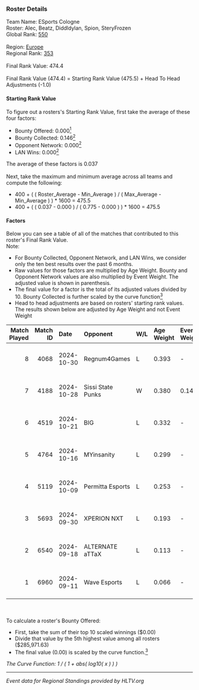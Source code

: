 ### Roster Details<br />
Team Name: ESports Cologne<br />
Roster: Alec, Beatz, Diddldylan, Spion, SteryFrozen<br />
Global Rank: [550](../../standings_global_2025_02_28.md)<br />
<br />
Region: [Europe]( ../../standings_europe_2025_02_28.md)<br />
Regional Rank: [353]( ../../standings_europe_2025_02_28.md)<br />
<br />
Final Rank Value:  474.4<br />
<br />
Final Rank Value (474.4) = Starting Rank Value (475.5) + Head To Head Adjustments (-1.0)<br />

#### Starting Rank Value<br />
To figure out a rosters's Starting Rank Value, first take the average of these four factors:<br />
- Bounty Offered: 0.000[<sup>1</sup>](#table2)
- Bounty Collected: 0.146[<sup>2</sup>](#table1)
- Opponent Network: 0.000[<sup>2</sup>](#table1)
- LAN Wins: 0.000[<sup>2</sup>](#table1)

The average of these factors is 0.037<br />
<br />
Next, take the maximum and minimum average across all teams and compute the following:<br />
- 400 + ( ( Roster_Average - Min_Average ) / ( Max_Average - Min_Average ) ) * 1600 = 475.5
- 400 + ( ( 0.037 - 0.000 ) / ( 0.775 - 0.000 ) ) * 1600 = 475.5


#### Factors<br />
Below you can see a table of all of the matches that contributed to this roster's Final Rank Value.<br />
Note:<br />

- For Bounty Collected, Opponent Network, and LAN Wins, we consider only the ten best results over the past 6 months.
- Raw values for those factors are multiplied by Age Weight. Bounty and Opponent Network values are also multiplied by Event Weight. The adjusted value is shown in parenthesis.
- The final value for a factor is the total of its adjusted values divided by 10. Bounty Collected is further scaled by the curve function[<sup>3</sup>](#curveFunction)
- Head to head adjustments are based on rosters' starting rank values. The results shown below are adjusted by Age Weight and not Event Weight
<span id="table1"></span><br />


| Match Played | Match ID | Date       | Opponent          | W/L | Age Weight | Event Weight | Bounty Collected | Opponent Network | LAN Wins  | H2H Adj. | Roster                                      |
| -: | -: | :- | :- | :- | :- | :- | :- | :- | :- | -: | :- |
|            8 |     4068 | 2024-10-30 | Regnum4Games      | L   | 0.393      | -            | -                | -                | -         |    -3.35 | Alec, Beatz, Diddldylan, Spion, SteryFrozen |
|            7 |     4188 | 2024-10-28 | Sissi State Punks | W   | 0.380      | 0.143        | 0.000 (0.000)    | 0.074 (0.004)    | 0 (0.000) |     8.24 | Alec, Beatz, Diddldylan, Spion, SteryFrozen |
|            6 |     4519 | 2024-10-21 | BIG               | L   | 0.332      | -            | -                | -                | -         |    -0.04 | Alec, Beatz, Diddldylan, Spion, SteryFrozen |
|            5 |     4764 | 2024-10-16 | MYinsanity        | L   | 0.299      | -            | -                | -                | -         |    -2.31 | Alec, Beatz, Diddldylan, Spion, SteryFrozen |
|            4 |     5119 | 2024-10-09 | Permitta Esports  | L   | 0.253      | -            | -                | -                | -         |    -1.20 | Alec, Beatz, Diddldylan, Spion, SteryFrozen |
|            3 |     5693 | 2024-09-30 | XPERION NXT       | L   | 0.193      | -            | -                | -                | -         |    -1.59 | Alec, Beatz, Diddldylan, Spion, SteryFrozen |
|            2 |     6540 | 2024-09-18 | ALTERNATE aTTaX   | L   | 0.113      | -            | -                | -                | -         |    -0.20 | Alec, Beatz, Diddldylan, Spion, SteryFrozen |
|            1 |     6960 | 2024-09-11 | Wave Esports      | L   | 0.066      | -            | -                | -                | -         |    -0.59 | Alec, Beatz, Diddldylan, Spion, SteryFrozen |

<br />
<span id="table2"></span><br />
To calculate a roster's Bounty Offered:<br />

- First, take the sum of their top 10 scaled winnings ($0.00)
- Divide that value by the 5th highest value among all rosters ($285,971.63)
- The final value (0.00) is scaled by the curve function.[<sup>3</sup>](#curveFunction)

<span id="curveFunction"></span>_The Curve Function: 1 / ( 1 + abs( log10( x ) ) )_<br />

---
_Event data for Regional Standings provided by HLTV.org_<br />
